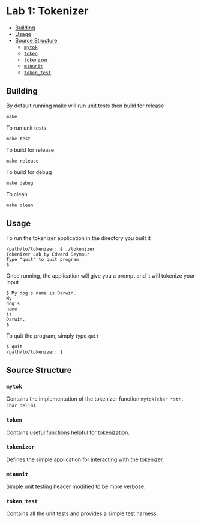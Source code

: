 # Lab 1: Tokenizer

- [Building](#building)
- [Usage](#usage)
- [Source Structure](#source-structure)
  - [`mytok`](#mytok)
  - [`token`](#token)
  - [`tokenizer`](#tokenizer)
  - [`minunit`](#minunit)
  - [`token_test`](#token_test)


## Building

By default running make will run unit tests then build for release

```shell
make
```

To run unit tests

```shell
make test
```

To build for release

```shell
make release
```

To build for debug

```
make debug
```

To clean

```
make clean
```

## Usage

To run the tokenizer application in the directory you built it

```
/path/to/tokenizer: $ ./tokenizer
Tokenizer Lab by Edward Seymour
Type "quit" to quit program.
$ 
```

Once running, the application will give you a prompt and it will tokenize your input

```
$ My dog's name is Darwin.
My
dog's
name
is
Darwin.
$ 
```

To quit the program, simply type `quit`

```
$ quit
/path/to/tokenizer: $
```

## Source Structure

### `mytok`

Contains the implementation of the tokenizer function  `mytok(char *str, char delim)`.

### `token`

Contains useful functions helpful for tokenization.

### `tokenizer`

Defines the simple application for interacting with the tokenizer.

### `minunit`

Simple unit testing header modified to be more verbose.

### `token_test`

Contains all the unit tests and provides a simple test harness.

